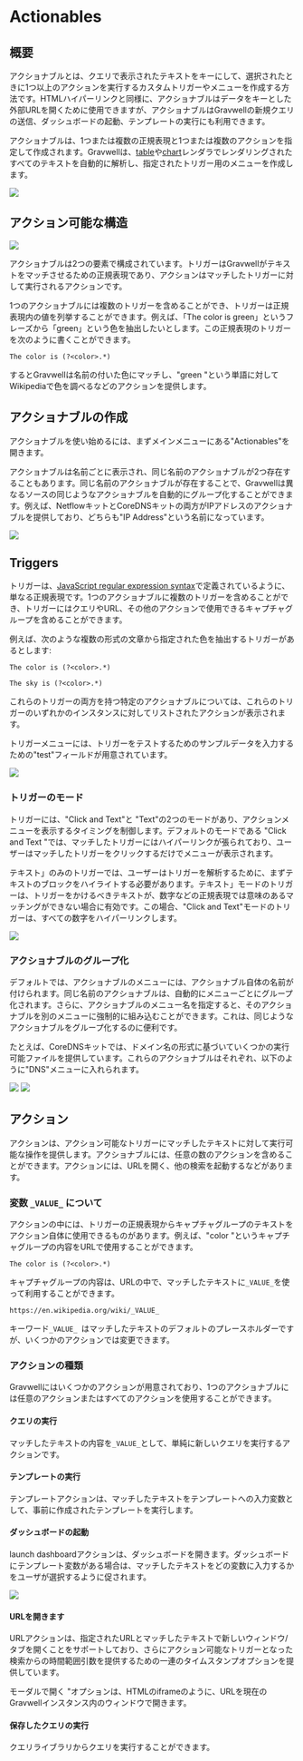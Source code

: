 # Actionables

## 概要

アクショナブルとは、クエリで表示されたテキストをキーにして、選択されたときに1つ以上のアクションを実行するカスタムトリガーやメニューを作成する方法です。HTMLハイパーリンクと同様に、アクショナブルはデータをキーとした外部URLを開くために使用できますが、アクショナブルはGravwellの新規クエリの送信、ダッシュボードの起動、テンプレートの実行にも利用できます。

アクショナブルは、1つまたは複数の正規表現と1つまたは複数のアクションを指定して作成されます。Gravwellは、[table](#!/search/table/table.md)や[chart](#!/search/chart/chart.md)レンダラでレンダリングされたすべてのテキストを自動的に解析し、指定されたトリガー用のメニューを作成します。

![](actionables-overview.png)

## アクション可能な構造

![](actionables-architecture.png)

アクショナブルは2つの要素で構成されています。トリガーはGravwellがテキストをマッチさせるための正規表現であり、アクションはマッチしたトリガーに対して実行されるアクションです。

1つのアクショナブルには複数のトリガーを含めることができ、トリガーは正規表現内の値を列挙することができます。例えば、「The color is green」というフレーズから「green」という色を抽出したいとします。この正規表現のトリガーを次のように書くことができます。

```The color is (?<color>.*)```

するとGravwellは名前の付いた色にマッチし、"green "という単語に対してWikipediaで色を調べるなどのアクションを提供します。

## アクショナブルの作成

アクショナブルを使い始めるには、まずメインメニューにある"Actionables"を開きます。

アクショナブルは名前ごとに表示され、同じ名前のアクショナブルが2つ存在することもあります。同じ名前のアクショナブルが存在することで、Gravwellは異なるソースの同じようなアクショナブルを自動的にグループ化することができます。例えば、NetflowキットとCoreDNSキットの両方がIPアドレスのアクショナブルを提供しており、どちらも"IP Address"という名前になっています。

![](actionables-menu.png)

## Triggers

トリガーは、[JavaScript regular expression syntax](https://developer.mozilla.org/en-US/docs/Web/JavaScript/Guide/Regular_Expressions)で定義されているように、単なる正規表現です。1つのアクショナブルに複数のトリガーを含めることができ、トリガーにはクエリやURL、その他のアクションで使用できるキャプチャグループを含めることができます。

例えば、次のような複数の形式の文章から指定された色を抽出するトリガーがあるとします:

```The color is (?<color>.*)```

```The sky is (?<color>.*)```

これらのトリガーの両方を持つ特定のアクショナブルについては、これらのトリガーのいずれかのインスタンスに対してリストされたアクションが表示されます。

トリガーメニューには、トリガーをテストするためのサンプルデータを入力するための"test"フィールドが用意されています。

![](actionables-trigger.png)

### トリガーのモード

トリガーには、"Click and Text"と "Text"の2つのモードがあり、アクションメニューを表示するタイミングを制御します。デフォルトのモードである "Click and Text "では、マッチしたトリガーにはハイパーリンクが張られており、ユーザーはマッチしたトリガーをクリックするだけでメニューが表示されます。

テキスト」のみのトリガーでは、ユーザーはトリガーを解析するために、まずテキストのブロックをハイライトする必要があります。テキスト」モードのトリガーは、トリガーをかけるべきテキストが、数字などの正規表現では意味のあるマッチングができない場合に有効です。この場合、"Click and Text"モードのトリガーは、すべての数字をハイパーリンクします。

![](actionables-trigger2.png)

### アクショナブルのグループ化

デフォルトでは、アクショナブルのメニューには、アクショナブル自体の名前が付けられます。同じ名前のアクショナブルは、自動的にメニューごとにグループ化されます。さらに、アクショナブルのメニュー名を指定すると、そのアクショナブルを別のメニューに強制的に組み込むことができます。これは、同じようなアクショナブルをグループ化するのに便利です。

たとえば、CoreDNSキットでは、ドメイン名の形式に基づいていくつかの実行可能ファイルを提供しています。これらのアクショナブルはそれぞれ、以下のように"DNS"メニューに入れられます。

![](actionables-grouping.png)
![](actionables-grouping2.png)

## アクション

アクションは、アクション可能なトリガーにマッチしたテキストに対して実行可能な操作を提供します。アクショナブルには、任意の数のアクションを含めることができます。アクションには、URLを開く、他の検索を起動するなどがあります。

### 変数 `_VALUE_` について

アクションの中には、トリガーの正規表現からキャプチャグループのテキストをアクション自体に使用できるものがあります。例えば、"color "というキャプチャグループの内容をURLで使用することができます。

```The color is (?<color>.*)```

キャプチャグループの内容は、URLの中で、マッチしたテキストに`_VALUE_`を使って利用することができます。

```https://en.wikipedia.org/wiki/_VALUE_```

キーワード`_VALUE_ `はマッチしたテキストのデフォルトのプレースホルダーですが、いくつかのアクションでは変更できます。

### アクションの種類

Gravwellにはいくつかのアクションが用意されており、1つのアクショナブルには任意のアクションまたはすべてのアクションを使用することができます。

#### クエリの実行

マッチしたテキストの内容を`_VALUE_`として、単純に新しいクエリを実行するアクションです。

#### テンプレートの実行

テンプレートアクションは、マッチしたテキストをテンプレートへの入力変数として、事前に作成されたテンプレートを実行します。

#### ダッシュボードの起動

launch dashboardアクションは、ダッシュボードを開きます。ダッシュボードにテンプレート変数がある場合は、マッチしたテキストをどの変数に入力するかをユーザが選択するように促されます。

![](actionables-dashboard.png)

#### URLを開きます

URLアクションは、指定されたURLとマッチしたテキストで新しいウィンドウ/タブを開くことをサポートしており、さらにアクション可能なトリガーとなった検索からの時間範囲引数を提供するための一連のタイムスタンプオプションを提供しています。

モーダルで開く "オプションは、HTMLのiframeのように、URLを現在のGravwellインスタンス内のウィンドウで開きます。

#### 保存したクエリの実行

クエリライブラリからクエリを実行することができます。


